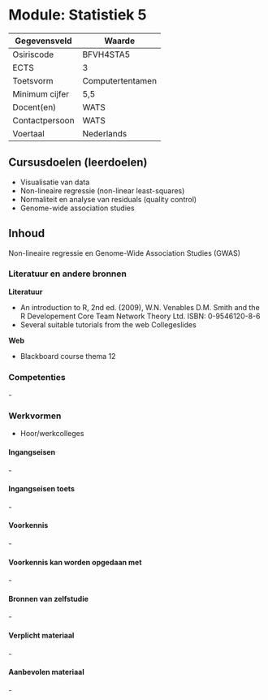 # Module: Statistiek 5

| Gegevensveld  | Waarde |
| ------------- | ------------- |
| Osiriscode  | BFVH4STA5  |
| ECTS  | 3 |
| Toetsvorm  | Computertentamen |
| Minimum cijfer  | 5,5 |
| Docent(en)  | WATS |
| Contactpersoon  | WATS |
| Voertaal  | Nederlands |

## Cursusdoelen (leerdoelen)

- Visualisatie van data
- Non-lineaire regressie (non-linear least-squares)
- Normaliteit en analyse van residuals (quality control)
- Genome-wide association studies

## Inhoud

Non-lineaire regressie en Genome-Wide Association Studies (GWAS)

### Literatuur en andere bronnen

**Literatuur**  
- An introduction to R, 2nd ed. (2009), W.N. Venables D.M. Smith and the R Developement Core Team
Network Theory Ltd. ISBN: 0-9546120-8-6
- Several suitable tutorials from the web Collegeslides


**Web**
- Blackboard course thema 12


### Competenties
\-

### Werkvormen  
- Hoor/werkcolleges

#### Ingangseisen 
\- 

#### Ingangseisen toets
\- 

#### Voorkennis
\-

#### Voorkennis kan worden opgedaan met
\-

#### Bronnen van zelfstudie
\-

#### Verplicht materiaal
\-

#### Aanbevolen materiaal
\-

